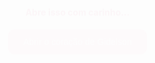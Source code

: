<!DOCTYPE html>
<html lang="pt-BR">
<head>
  <meta charset="UTF-8" />
  <meta name="viewport" content="width=device-width, initial-scale=1.0, user-scalable=no"/>
  <title>Pra vc, Bell</title>
  <link href="https://fonts.googleapis.com/css2?family=Pacifico&family=Quicksand:wght@400;600&display=swap" rel="stylesheet"/>
  <style>
    * {
      box-sizing: border-box; /* Adiciona box-sizing para todos os elementos */
    }

    :root {
      --font-base: clamp(1rem, 2.5vw, 1.5rem);
      --font-title: clamp(2rem, 5vw, 3rem);
      --font-final: clamp(1.5rem, 4vw, 2rem);
    }

    body {
      margin: 0;
      padding: 0;
      font-family: 'Quicksand', sans-serif;
      background: url('https://i.postimg.cc/j53Ds1jq/Olhos-intensos-e-Hello-Kitty.png') no-repeat center center fixed;
      background-size: cover; /* Mantém a imagem de fundo coberta */
      color: #000000;
      display: flex;
      flex-direction: column;
      align-items: center;
      text-align: center;
      overflow-x: hidden;
      position: relative;
      min-height: 100vh;
      width: 100%; /* Garante que o body ocupe 100% da largura */
    }

    .overlay-bg {
      position: fixed;
      top: 0;
      left: 0;
      width: 100%;
      height: 100%;
      background-color: rgba(255, 255, 255, 0.4); /* Transparência aumentada */
      z-index: 1;
      display: none;
    }

    .container {
      padding: 30px 20px;
      max-width: 700px;
      width: 100%; /* Garante que o container ocupe 100% da largura do viewport */
      animation: fadeIn 1s ease;
      border-radius: 16px;
      margin: 20px; /* Margem para evitar que o container encoste nas bordas da tela */
      position: relative;
      z-index: 2;
    }

    #main-content, #response, #closing-message {
      display: none;
    }

    @keyframes fadeIn {
      from { opacity: 0; transform: translateY(20px); }
      to { opacity: 1; transform: translateY(0); }
    }

    h1 {
      font-family: 'Pacifico', cursive;
      font-size: var(--font-title);
      color: #d6336c;
      margin-top: 100px;
      animation: bounce 1.5s infinite alternate;
    }

    p {
      font-size: var(--font-base);
      line-height: 1.7;
      margin-bottom: 20px;
      color: #000000;
    }

    .final {
      font-weight: bold;
      font-size: var(--font-final);
      margin-top: 30px;
    }

    .buttons {
      margin-top: 30px;
    }

    button {
      margin: 10px;
      padding: 12px 24px;
      font-size: var(--font-base);
      background-color: #ff99bb;
      border: none;
      border-radius: 10px;
      color: white;
      cursor: pointer;
      transition: 0.3s;
    }

    button:hover {
      background-color: #ff77a9;
    }

    .message-final {
      font-size: 2rem;
      color: #ff4081;
      font-weight: bold;
      margin-top: 20px;
      animation: pulse 1.5s infinite;
      display: flex;
      justify-content: center;
      align-items: center;
      text-align: center;
      min-height: 200px;
      z-index: 12;
      text-shadow: 1px 1px 4px rgba(0, 0, 0, 0.7);
      position: relative;
      flex-direction: column;
    }

    @keyframes pulse {
      0% { transform: scale(1); }
      50% { transform: scale(1.05); }
      100% { transform: scale(1); }
    }

    .heart {
      position: absolute;
      font-size: 48px;
      color: red;
      animation: floatHeart 4s linear forwards;
    }

    @keyframes floatHeart {
      0% { transform: translateY(0); opacity: 1; }
      100% { transform: translateY(-150px); opacity: 0; }
    }

    #closing-message {
      display: none;
      opacity: 0;
      transition: opacity 3s ease-in-out;
      z-index: 12;
      text-align: center;
      font-size: 2rem;
    }

    #light-overlay {
      position: fixed;
      inset: 0;
      width: 100%;
      height: 100%;
      background: white;
      opacity: 0;
      pointer-events: none;
      transition: opacity 8s ease-in-out;
      z-index: 10;
    }

    @media (max-width: 600px) {
      h1 { font-size: 2rem; }
      .final { font-size: 1.5rem; }
      .message-final { font-size: 1.5rem; }
    }
  </style>
</head>
<body>
  <div class="overlay-bg" id="text-background"></div>

  <div class="container" id="intro">
    <h1>Abre isso com carinho...</h1>
    <div class="open-btn">
      <button onclick="openHeart()">Abrir o coração de Gidelson</button>
    </div>
  </div>

  <div class="container" id="main-content">
    <p>Bell,</p>
    <p>Desde que você chegou, meu mundo ganhou um novo significado. As cores parecem mais vivas, os dias mais leves, e cada momento se tornou precioso.</p>
    <p>Você tem um brilho que é só seu, uma luz tão intensa que ilumina até os cantos mais escuros da minha alma. Seu sorriso é como um sol radiante, capaz de transformar qualquer dia nublado em um céu azul infinito.</p>
    <p><strong>Eu amo sua voz, seu cabelo, e esse seu jeitinho tão único... bruta e fofa ao mesmo tempo kkkkk.</strong></p>
    <p>Cada batida do meu coração sussurra seu nome, como se ele soubesse desde sempre que foi feito pra te amar. Você é a melodia mais doce da minha vida, meu porto seguro, minha paz em meio ao caos.</p>
    <p>Com você, dá vontade de lutar, os desafios se tornam mais fáceis, os sonhos mais possíveis e a felicidade ainda maior. Quero dividir risadas, te apoiar nos momentos difíceis, ser seu porto seguro e multiplicar momentos inesquecíveis.</p>
    <p>Se pudesse, eu te daria o universo inteiro. Mas como não posso, entrego o que tenho de mais puro e verdadeiro: meu coração. 💖</p>

    <p class="final">Bell meu amor... você aceita namorar comigo? <span style="white-space: nowrap;">🥹💗</span></p>
    <div class="buttons">
      <button onclick="showResponse()">Sim, eu aceito!</button>
      <button onclick="showResponse()">Claro, amor!</button>
    </div>
  </div>

  <div class="container" id="response">
    <div class="message-final">
      <span>Meu coração tá transbordando de felicidade!</span>
      <span>Esse meu amor por você só me faz querer viver momentos lindos ao seu lado.</span>
    </div>
  </div>

  <div class="container" id="closing-message">
    <p>A mágica do pedido chegou ao fim,</p>
    <p>mas nossa história mágica acaba de começar. ✨💖</p>
  </div>

  <div id="light-overlay"></div>

  <audio id="bg-music" src="https://cdn.pixabay.com/download/audio/2023/01/05/audio_735dfb77d4.mp3" autoplay loop></audio>

  <script>
    function openHeart() {
      document.getElementById("intro").style.display = "none";
      document.getElementById("main-content").style.display = "block";
      document.getElementById("text-background").style.display = "block";
    }

    function showResponse() {
      document.getElementById("main-content").style.display = "none";
      document.getElementById("text-background").style.display = "none";
      document.getElementById("response").style.display = "block";
      createHearts();

      setTimeout(() => {
        document.getElementById("response").style.display = "none";
      }, 12000);

      setTimeout(() => {
        document.getElementById("light-overlay").style.opacity = "1";
      }, 8000);

      setTimeout(() => {
        document.getElementById("closing-message").style.display = "block";
        document.getElementById("closing-message").style.opacity = "1";
      }, 16000);

      setTimeout(() => {
        window.close();
      }, 24000);
    }

    function createHearts() {
      const heartInterval = setInterval(() => {
        const heart = document.createElement("div");
        heart.classList.add("heart");
        heart.innerHTML = "❤️";
        heart.style.left = Math.random() * 100 + "vw";
        heart.style.top = Math.random() * 100 + "vh";
        document.body.appendChild(heart);

        setTimeout(() => {
          heart.remove();
        }, 4000);
      }, 300);

      setTimeout(() => {
        clearInterval(heartInterval);
      }, 12000);
    }
  </script>
</body>
</html>
